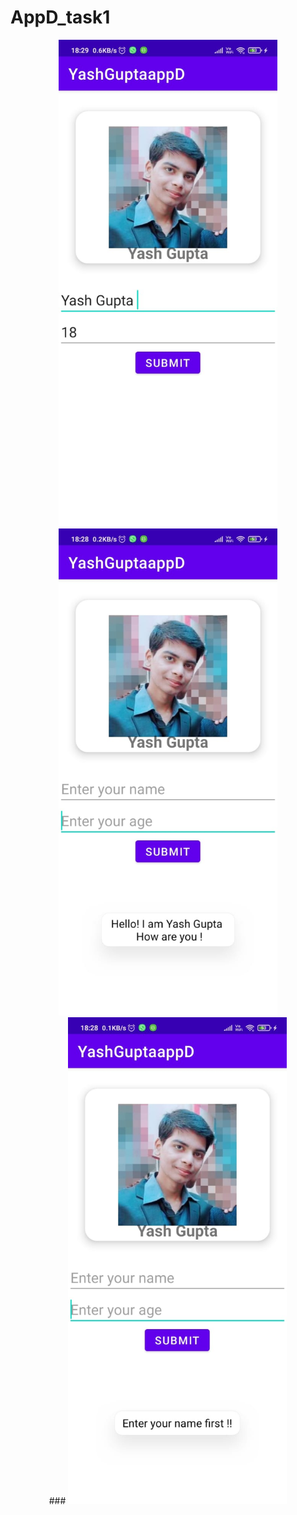 # AppD_task1
<p align="center">
  <img src="appD1.jpeg" width="350" title="hover text">
  <img src="appD2.jpeg" width="350" ><br>
  ###
  <img src="appD3.jpeg" width="350" title="hover text">


</p>